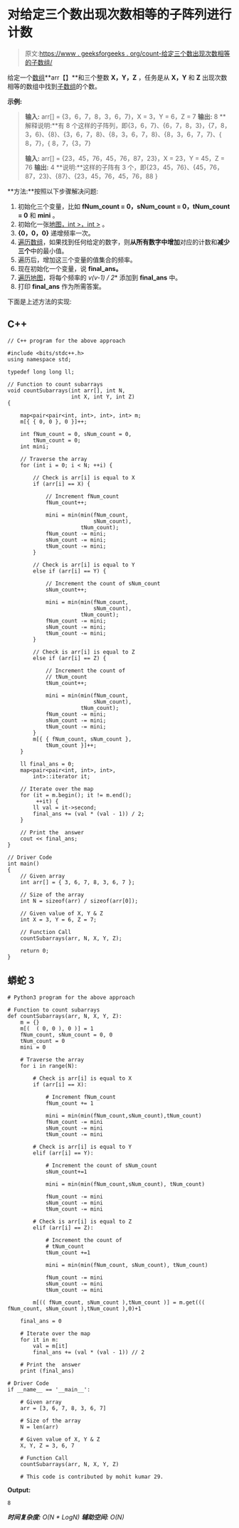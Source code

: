 # 对给定三个数出现次数相等的子阵列进行计数

> 原文:[https://www . geeksforgeeks . org/count-给定三个数出现次数相等的子数组/](https://www.geeksforgeeks.org/count-subarrays-with-equal-count-of-occurrences-of-given-three-numbers/)

给定一个[数组](https://www.geeksforgeeks.org/array-data-structure/)**arr【】**和三个整数 **X，Y，Z** ，任务是从 **X，Y** 和 **Z** 出现次数相等的数组中找到[子数组](https://www.geeksforgeeks.org/generating-subarrays-using-recursion/)的个数。

**示例:**

> **输入:** arr[] = {3，6，7，8，3，6，7}，X = 3，Y = 6，Z = 7
> **输出:** 8
> **解释说明:**有 8 个这样的子阵列，即{3，6，7}、{6，7，8，3}，{7，8，3，6}、{8}、{3，6，7，8}、{8，3，6，7，8}、{8，3，6，7，7}、{ 8，7}，{ 8，7，{3，7}
> 
> **输入:** arr[] = {23，45，76，45，76，87，23}，X = 23，Y = 45，Z = 76
> **输出:** 4
> **说明:**这样的子阵有 3 个，即{23，45，76}、{45，76，87，23}、{87}、{23，45，76，45，76，88 }

**方法:**按照以下步骤解决问题:

1.  初始化三个变量，比如 **fNum_count = 0，sNum_count = 0，tNum_count = 0** 和 **mini** 。
2.  初始化一张[地图，int >，int >](https://www.geeksforgeeks.org/map-associative-containers-the-c-standard-template-library-stl/) 。
3.  **{0，0，0}** 递增频率一次。
4.  [遍历数组](https://www.geeksforgeeks.org/c-program-to-traverse-an-array/)，如果找到任何给定的数字，则**从所有数字中增加**对应的计数和**减少三个**中的最小值。
5.  遍历后，增加这三个变量的值集合的频率。
6.  现在初始化一个变量，说 **final_ans。**
7.  [遍历地图](https://www.geeksforgeeks.org/traversing-a-map-or-unordered_map-in-cpp-stl/)，将每个频率的 **v*(v-1) / 2** 添加到 **final_ans** 中。
8.  打印 **final_ans** 作为所需答案。

下面是上述方法的实现:

## C++

```
// C++ program for the above approach

#include <bits/stdc++.h>
using namespace std;

typedef long long ll;

// Function to count subarrays
void countSubarrays(int arr[], int N,
                    int X, int Y, int Z)
{

    map<pair<pair<int, int>, int>, int> m;
    m[{ { 0, 0 }, 0 }]++;

    int fNum_count = 0, sNum_count = 0,
        tNum_count = 0;
    int mini;

    // Traverse the array
    for (int i = 0; i < N; ++i) {

        // Check is arr[i] is equal to X
        if (arr[i] == X) {

            // Increment fNum_count
            fNum_count++;

            mini = min(min(fNum_count,
                           sNum_count),
                       tNum_count);
            fNum_count -= mini;
            sNum_count -= mini;
            tNum_count -= mini;
        }

        // Check is arr[i] is equal to Y
        else if (arr[i] == Y) {

            // Increment the count of sNum_count
            sNum_count++;

            mini = min(min(fNum_count,
                           sNum_count),
                       tNum_count);
            fNum_count -= mini;
            sNum_count -= mini;
            tNum_count -= mini;
        }

        // Check is arr[i] is equal to Z
        else if (arr[i] == Z) {

            // Increment the count of
            // tNum_count
            tNum_count++;

            mini = min(min(fNum_count,
                           sNum_count),
                       tNum_count);
            fNum_count -= mini;
            sNum_count -= mini;
            tNum_count -= mini;
        }
        m[{ { fNum_count, sNum_count },
            tNum_count }]++;
    }

    ll final_ans = 0;
    map<pair<pair<int, int>, int>,
        int>::iterator it;

    // Iterate over the map
    for (it = m.begin(); it != m.end();
         ++it) {
        ll val = it->second;
        final_ans += (val * (val - 1)) / 2;
    }

    // Print the  answer
    cout << final_ans;
}

// Driver Code
int main()
{
    // Given array
    int arr[] = { 3, 6, 7, 8, 3, 6, 7 };

    // Size of the array
    int N = sizeof(arr) / sizeof(arr[0]);

    // Given value of X, Y & Z
    int X = 3, Y = 6, Z = 7;

    // Function Call
    countSubarrays(arr, N, X, Y, Z);

    return 0;
}
```

## 蟒蛇 3

```
# Python3 program for the above approach

# Function to count subarrays
def countSubarrays(arr, N, X, Y, Z):
    m = {}
    m[(  ( 0, 0 ), 0 )] = 1
    fNum_count, sNum_count = 0, 0
    tNum_count = 0
    mini = 0

    # Traverse the array
    for i in range(N):

        # Check is arr[i] is equal to X
        if (arr[i] == X):

            # Increment fNum_count
            fNum_count += 1

            mini = min(min(fNum_count,sNum_count),tNum_count)
            fNum_count -= mini
            sNum_count -= mini
            tNum_count -= mini

        # Check is arr[i] is equal to Y
        elif (arr[i] == Y):

            # Increment the count of sNum_count
            sNum_count+=1

            mini = min(min(fNum_count,sNum_count), tNum_count)

            fNum_count -= mini
            sNum_count -= mini
            tNum_count -= mini

        # Check is arr[i] is equal to Z
        elif (arr[i] == Z):

            # Increment the count of
            # tNum_count
            tNum_count +=1

            mini = min(min(fNum_count, sNum_count), tNum_count)

            fNum_count -= mini
            sNum_count -= mini
            tNum_count -= mini

        m[(( fNum_count, sNum_count ),tNum_count )] = m.get((( fNum_count, sNum_count ),tNum_count ),0)+1

    final_ans = 0

    # Iterate over the map
    for it in m:
        val = m[it]
        final_ans += (val * (val - 1)) // 2

    # Print the  answer
    print (final_ans)

# Driver Code
if __name__ == '__main__':

    # Given array
    arr = [3, 6, 7, 8, 3, 6, 7]

    # Size of the array
    N = len(arr)

    # Given value of X, Y & Z
    X, Y, Z = 3, 6, 7

    # Function Call
    countSubarrays(arr, N, X, Y, Z)

    # This code is contributed by mohit kumar 29.
```

**Output:** 

```
8
```

***时间复杂度:** O(N * LogN)*
***辅助空间:** O(N)*